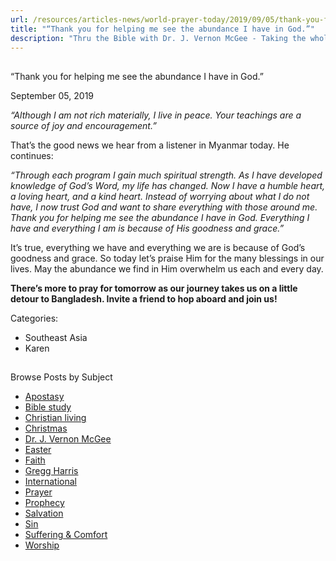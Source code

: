 ```yaml
---
url: /resources/articles-news/world-prayer-today/2019/09/05/thank-you-for-helping-me-see-the-abundance-i-have-in-god-
title: "“Thank you for helping me see the abundance I have in God.”"
description: "Thru the Bible with Dr. J. Vernon McGee - Taking the whole Word to the whole world"
---
```







## 
 “Thank you for helping me see the abundance I have in God.”


September 05, 2019
![]()




*“Although I am not rich materially, I live in peace. Your teachings are a source of joy and encouragement.”*


That’s the good news we hear from a listener in Myanmar today. He continues:


*“Through each program I gain much spiritual strength. As I have developed knowledge of God’s Word, my life has changed. Now I have a humble heart, a loving heart, and a kind heart. Instead of worrying about what I do not have, I now trust God and want to share everything with those around me. Thank you for helping me see the abundance I have in God. Everything I have and everything I am is because of His goodness and grace.”* 


It’s true, everything we have and everything we are is because of God’s goodness and grace. So today let’s praise Him for the many blessings in our lives. May the abundance we find in Him overwhelm us each and every day. 


**There’s more to pray for tomorrow as our journey takes us on a little detour to Bangladesh. Invite a friend to hop aboard and join us!**



Categories: 


* Southeast Asia
* Karen









## 
 Browse Posts by Subject


* [Apostasy](/resources/articles-news/-in-tags/tags/Apostasy)
* [Bible study](/resources/articles-news/-in-tags/tags/Bible-study)
* [Christian living](/resources/articles-news/-in-tags/tags/Christian-living)
* [Christmas](/resources/articles-news/-in-tags/tags/Christmas)
* [Dr. J. Vernon McGee](/resources/articles-news/-in-tags/tags/Dr-J-Vernon-McGee)
* [Easter](/resources/articles-news/-in-tags/tags/easter)
* [Faith](/resources/articles-news/-in-tags/tags/Faith)
* [Gregg Harris](/resources/articles-news/-in-tags/tags/Gregg-Harris)
* [International](/resources/articles-news/-in-tags/tags/International)
* [Prayer](/resources/articles-news/-in-tags/tags/prayer)
* [Prophecy](/resources/articles-news/-in-tags/tags/Prophecy)
* [Salvation](/resources/articles-news/-in-tags/tags/Salvation)
* [Sin](/resources/articles-news/-in-tags/tags/sin)
* [Suffering & Comfort](/resources/articles-news/-in-tags/tags/Suffering-Comfort)
* [Worship](/resources/articles-news/-in-tags/tags/worship)






